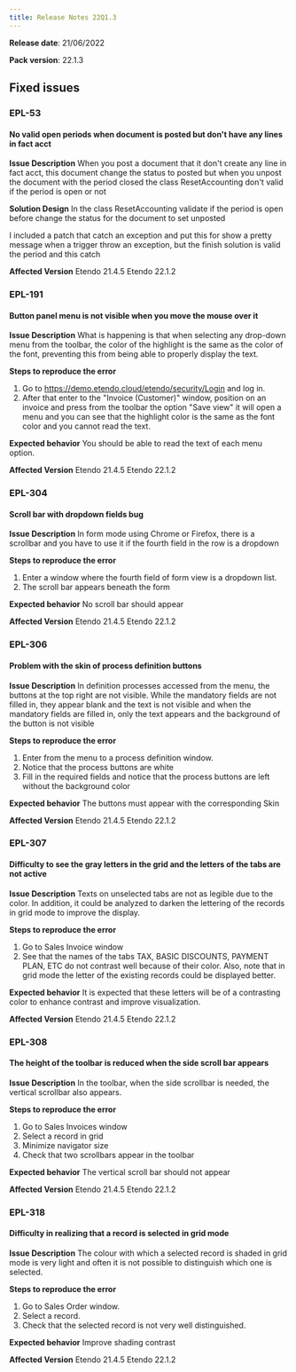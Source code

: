 ```yaml
---
title: Release Notes 22Q1.3
---
```

**Release date**: 21/06/2022

**Pack version**: 22.1.3


## Fixed issues


### EPL-53
#### No valid open periods when document is posted but don't have any lines in fact acct
**Issue Description**
When you post a document that it don't create any line in fact acct, this document change the status to posted but when you unpost the document with the period closed the class ResetAccounting don't valid if the period is open or not

**Solution Design**
In the class ResetAccounting validate if the period is open before change the status for the document to set unposted

I included a patch that catch an exception and put this for show a pretty message when a trigger throw an exception, but the finish solution is valid the period and this catch

**Affected Version**
Etendo 21.4.5
Etendo 22.1.2

### EPL-191
#### Button panel menu is not visible when you move the mouse over it
**Issue Description**
What is happening is that when selecting any drop-down menu from the toolbar, the color of the highlight is the same as the color of the font, preventing this from being able to properly display the text.

**Steps to reproduce the error**
1. Go to https://demo.etendo.cloud/etendo/security/Login and log in.
2. After that enter to the "Invoice (Customer)" window, position on an invoice and press from the toolbar the option "Save view" it will open a menu and you can see that the highlight color is the same as the font color and you cannot read the text.

**Expected behavior**
You should be able to read the text of each menu option.

**Affected Version**
Etendo 21.4.5
Etendo 22.1.2

### EPL-304
#### Scroll bar with dropdown fields bug
**Issue Description**
In form mode using Chrome or Firefox, there is a scrollbar and you have to use it if the fourth field in the row is a dropdown 

**Steps to reproduce the error**
1. Enter a window where the fourth field of form view is a dropdown list.
2. The scroll bar appears beneath the form

**Expected behavior**
No scroll bar should appear

**Affected Version**
Etendo 21.4.5
Etendo 22.1.2

### EPL-306
#### Problem with the skin of process definition buttons
**Issue Description**
In definition processes accessed from the menu, the buttons at the top right are not visible. While the mandatory fields are not filled in, they appear blank and the text is not visible and when the mandatory fields are filled in, only the text appears and the background of the button is not visible 

**Steps to reproduce the error**
1. Enter from the menu to a process definition window. 
2. Notice that the process buttons are white
3. Fill in the required fields and notice that the process buttons are left without the background color 

**Expected behavior**
The buttons must appear with the corresponding Skin 

**Affected Version**
Etendo 21.4.5
Etendo 22.1.2

### EPL-307
#### Difficulty to see the gray letters in the grid and the letters of the tabs are not active
**Issue Description**
Texts on unselected tabs are not as legible due to the color. In addition, it could be analyzed to darken the lettering of the records in grid mode to improve the display.

**Steps to reproduce the error**
1. Go to Sales Invoice window
2. See that the names of the tabs TAX, BASIC DISCOUNTS, PAYMENT PLAN, ETC do not contrast well because of their color. Also, note that in grid mode the letter of the existing records could be displayed better.

**Expected behavior**
It is expected that these letters will be of a contrasting color to enhance contrast and improve visualization. 

**Affected Version**
Etendo 21.4.5
Etendo 22.1.2

### EPL-308
#### The height of the toolbar is reduced when the side scroll bar appears
**Issue Description**
In the toolbar, when the side scrollbar is needed, the vertical scrollbar also appears.

**Steps to reproduce the error**
1. Go to Sales Invoices window
2. Select a record in grid
3. Minimize navigator size
4. Check that two scrollbars appear in the toolbar

**Expected behavior**
The vertical scroll bar should not appear 

**Affected Version**
Etendo 21.4.5
Etendo 22.1.2

### EPL-318
#### Difficulty in realizing that a record is selected in grid mode
**Issue Description**
The colour with which a selected record is shaded in grid mode is very light and often it is not possible to distinguish which one is selected.

**Steps to reproduce the error**
1. Go to Sales Order window.
2. Select a record.
3. Check that the selected record is not very well distinguished.

**Expected behavior**
Improve shading contrast 

**Affected Version**
Etendo 21.4.5
Etendo 22.1.2

